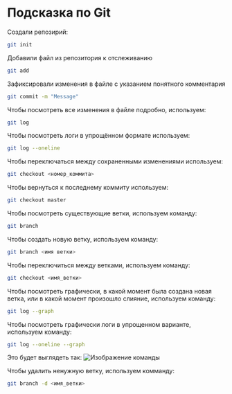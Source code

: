 # Подсказка по Git
Создали репозирий:
```sh
git init
```
Добавили файл из репозитория к отслеживанию
```sh
git add
```
Зафиксировали изменения в файле с указанием понятного комментария
```sh
git commit -m "Message"
```
Чтобы посмотреть все изменения в файле подробно, используем:
```sh
git log
```
Чтобы посмотреть логи в упрощённом формате используем:
```sh
git log --oneline
```
Чтобы переключаться между сохраненными изменениями используем:
```sh
git checkout <номер_коммита>
```

Чтобы вернуться к последнему коммиту используем:
```sh 
git checkout master
```

Чтобы посмотреть существующие ветки, используем команду:
```sh
git branch
```
Чтобы создать новую ветку, используем команду:
```sh
git branch <имя ветки>
```
Чтобы переключиться между ветками, используем команду:
```sh
git checkout <имя_ветки>
```
Чтобы посмотреть графически, в какой момент была создана новая ветка, или в какой момент произошло слияние, используем команду:
```sh
git log --graph
```
Чтобы посмотреть графически логи в упрощенном варианте, используем команду:
```sh
git log --oneline --graph
```
Это будет выглядеть так:
![Изображение команды](graph.JPG)

Чтобы удалить ненужную ветку, используем комманду:
```sh
git branch -d <имя_ветки>
```
